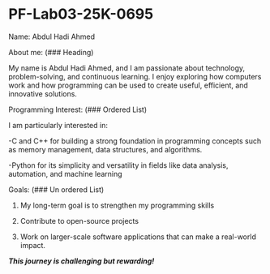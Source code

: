 # PF-Lab03-25K-0695
Name: Abdul Hadi Ahmed

About me: (### Heading)

My name is Abdul Hadi Ahmed, and I am passionate about technology, problem-solving, and continuous learning. 
I enjoy exploring how computers work and how programming can be used to create useful, efficient, and innovative solutions.

Programming Interest: (### Ordered List)

I am particularly interested in:

-C and C++ for building a strong foundation in programming concepts such as memory management, data structures, and algorithms.

-Python for its simplicity and versatility in fields like data analysis, automation, and machine learning

Goals: (### Un ordered List)

1. My long-term goal is to strengthen my programming skills

2. Contribute to open-source projects

3. Work on larger-scale software applications that can make a real-world impact.

***This journey is challenging but rewarding!***  
